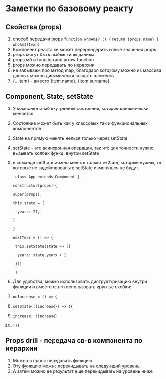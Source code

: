 # Заметки по базовому реакту
## Свойства (props)
1. способ передачи props `function whoAmI? () {`
`return {props.name} }`
`whoAmI(Ivan)`
2. Компонент реакта не может перерендерить новые значения props. 
3. props могут быть любые типы данных.
4. props мб и function and arrow function
5. props можно передавать по иерархии
6. не забываем про метод map, благодаря которому можно из массива данных можно динамически создать элементы.
7. {...item} - вместо {item.name}, {item.surname}
## Component, State, setState
1. У компонента мб внутреннее состояние, которое динамически меняется 
2. Состояние может быть как у классовых так и функциональных компонентов
3. State на прямую менять нельзя только через setState
4. setState - это асинхронная операция, так что для точности нужно вызывать колбек функц. внутри setState
5. в команде setState можно менять только те State, которые  нужны, те которые не задействованы в setState изменяться не будут.
   
   ` class App extends Component {`

    `constructor(props) {`

      `super(props);`

      `this.state = {`

       ` years: 27,`

      `}`

    `}`


    `nextYear = () => {`

     ` this.setState(state => ({`

      `  years: state.years + 1`

     ` }))`

   ` }`
7. Для удобства, можно использовать диструктуризацию внутри функции и вместо return использовать круглые скобки: 
8. `onIncrease = () => {`
9. `setState(({increase}) => ({`
10. `increase: !increase}`
11. `))}`

## Props drill - передача св-в  компонента по иерархии
1. Можно в пропс передавать функцию
2. Эту функцию можно перекидывать на следующий уровень
3. А затем можно ее результат еще перекидывать на уровень ниже
